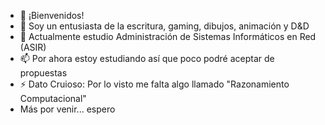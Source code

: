 - 👋 ¡Bienvenidos!
- 👀 Soy un entusiasta de la escritura, gaming, dibujos, animación y D&D
- 🌱 Actualmente estudio Administración de Sistemas Informáticos en Red (ASIR)
- 📫 Por ahora estoy estudiando así que poco podré aceptar de propuestas
- ⚡ Dato Cruioso: Por lo visto me falta algo llamado "Razonamiento Computacional"
- Más por venir... espero

<!---
CGoGomez/CGoGomez is a ✨ special ✨ repository because its `README.md` (this file) appears on your GitHub profile.
You can click the Preview link to take a look at your changes.
--->
